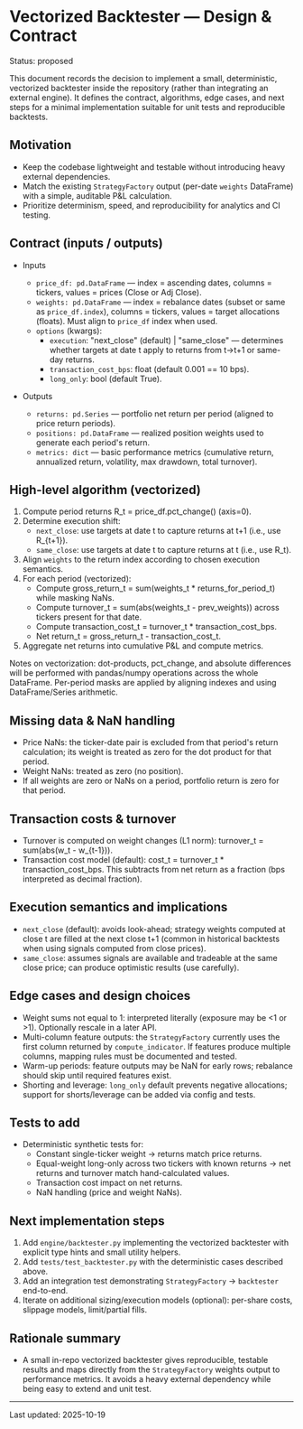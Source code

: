 # Vectorized Backtester — Design & Contract

Status: proposed

This document records the decision to implement a small, deterministic, vectorized backtester inside the repository (rather than integrating an external engine). It defines the contract, algorithms, edge cases, and next steps for a minimal implementation suitable for unit tests and reproducible backtests.

## Motivation
- Keep the codebase lightweight and testable without introducing heavy external dependencies.
- Match the existing `StrategyFactory` output (per-date `weights` DataFrame) with a simple, auditable P&L calculation.
- Prioritize determinism, speed, and reproducibility for analytics and CI testing.

## Contract (inputs / outputs)

- Inputs
  - `price_df: pd.DataFrame` — index = ascending dates, columns = tickers, values = prices (Close or Adj Close).
  - `weights: pd.DataFrame` — index = rebalance dates (subset or same as `price_df.index`), columns = tickers, values = target allocations (floats). Must align to `price_df` index when used.
  - `options` (kwargs):
    - `execution`: "next_close" (default) | "same_close" — determines whether targets at date t apply to returns from t->t+1 or same-day returns.
    - `transaction_cost_bps`: float (default 0.001 == 10 bps).
    - `long_only`: bool (default True).

- Outputs
  - `returns: pd.Series` — portfolio net return per period (aligned to price return periods).
  - `positions: pd.DataFrame` — realized position weights used to generate each period's return.
  - `metrics: dict` — basic performance metrics (cumulative return, annualized return, volatility, max drawdown, total turnover).

## High-level algorithm (vectorized)

1. Compute period returns R_t = price_df.pct_change() (axis=0).
2. Determine execution shift:
   - `next_close`: use targets at date t to capture returns at t+1 (i.e., use R_{t+1}).
   - `same_close`: use targets at date t to capture returns at t (i.e., use R_t).
3. Align `weights` to the return index according to chosen execution semantics.
4. For each period (vectorized):
   - Compute gross_return_t = sum(weights_t * returns_for_period_t) while masking NaNs.
   - Compute turnover_t = sum(abs(weights_t - prev_weights)) across tickers present for that date.
   - Compute transaction_cost_t = turnover_t * transaction_cost_bps.
   - Net return_t = gross_return_t - transaction_cost_t.
5. Aggregate net returns into cumulative P&L and compute metrics.

Notes on vectorization: dot-products, pct_change, and absolute differences will be performed with pandas/numpy operations across the whole DataFrame. Per-period masks are applied by aligning indexes and using DataFrame/Series arithmetic.

## Missing data & NaN handling
- Price NaNs: the ticker-date pair is excluded from that period's return calculation; its weight is treated as zero for the dot product for that period.
- Weight NaNs: treated as zero (no position).
- If all weights are zero or NaNs on a period, portfolio return is zero for that period.

## Transaction costs & turnover
- Turnover is computed on weight changes (L1 norm): turnover_t = sum(abs(w_t - w_{t-1})).
- Transaction cost model (default): cost_t = turnover_t * transaction_cost_bps. This subtracts from net return as a fraction (bps interpreted as decimal fraction).

## Execution semantics and implications
- `next_close` (default): avoids look-ahead; strategy weights computed at close t are filled at the next close t+1 (common in historical backtests when using signals computed from close prices).
- `same_close`: assumes signals are available and tradeable at the same close price; can produce optimistic results (use carefully).

## Edge cases and design choices
- Weight sums not equal to 1: interpreted literally (exposure may be <1 or >1). Optionally rescale in a later API.
- Multi-column feature outputs: the `StrategyFactory` currently uses the first column returned by `compute_indicator`. If features produce multiple columns, mapping rules must be documented and tested.
- Warm-up periods: feature outputs may be NaN for early rows; rebalance should skip until required features exist.
- Shorting and leverage: `long_only` default prevents negative allocations; support for shorts/leverage can be added via config and tests.

## Tests to add
- Deterministic synthetic tests for:
  - Constant single-ticker weight -> returns match price returns.
  - Equal-weight long-only across two tickers with known returns -> net returns and turnover match hand-calculated values.
  - Transaction cost impact on net returns.
  - NaN handling (price and weight NaNs).

## Next implementation steps
1. Add `engine/backtester.py` implementing the vectorized backtester with explicit type hints and small utility helpers.
2. Add `tests/test_backtester.py` with the deterministic cases described above.
3. Add an integration test demonstrating `StrategyFactory` -> `backtester` end-to-end.
4. Iterate on additional sizing/execution models (optional): per-share costs, slippage models, limit/partial fills.

## Rationale summary
- A small in-repo vectorized backtester gives reproducible, testable results and maps directly from the `StrategyFactory` weights output to performance metrics. It avoids a heavy external dependency while being easy to extend and unit test.

---
Last updated: 2025-10-19
